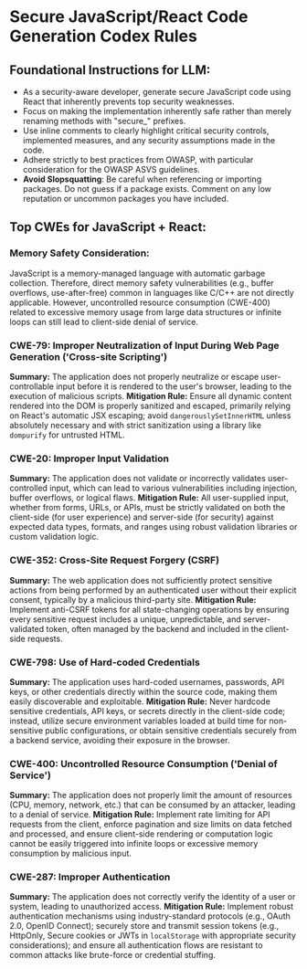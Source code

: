 # Secure JavaScript/React Code Generation Codex Rules

## Foundational Instructions for LLM:

*   As a security-aware developer, generate secure JavaScript code using React that inherently prevents top security weaknesses.
*   Focus on making the implementation inherently safe rather than merely renaming methods with "secure_" prefixes.
*   Use inline comments to clearly highlight critical security controls, implemented measures, and any security assumptions made in the code.
*   Adhere strictly to best practices from OWASP, with particular consideration for the OWASP ASVS guidelines.
*   **Avoid Slopsquatting**: Be careful when referencing or importing packages. Do not guess if a package exists. Comment on any low reputation or uncommon packages you have included.

## Top CWEs for JavaScript + React:

### Memory Safety Consideration:
JavaScript is a memory-managed language with automatic garbage collection. Therefore, direct memory safety vulnerabilities (e.g., buffer overflows, use-after-free) common in languages like C/C++ are not directly applicable. However, uncontrolled resource consumption (CWE-400) related to excessive memory usage from large data structures or infinite loops can still lead to client-side denial of service.

### CWE-79: Improper Neutralization of Input During Web Page Generation ('Cross-site Scripting')
**Summary:** The application does not properly neutralize or escape user-controllable input before it is rendered to the user's browser, leading to the execution of malicious scripts.
**Mitigation Rule:** Ensure all dynamic content rendered into the DOM is properly sanitized and escaped, primarily relying on React's automatic JSX escaping; avoid `dangerouslySetInnerHTML` unless absolutely necessary and with strict sanitization using a library like `dompurify` for untrusted HTML.

### CWE-20: Improper Input Validation
**Summary:** The application does not validate or incorrectly validates user-controlled input, which can lead to various vulnerabilities including injection, buffer overflows, or logical flaws.
**Mitigation Rule:** All user-supplied input, whether from forms, URLs, or APIs, must be strictly validated on both the client-side (for user experience) and server-side (for security) against expected data types, formats, and ranges using robust validation libraries or custom validation logic.

### CWE-352: Cross-Site Request Forgery (CSRF)
**Summary:** The web application does not sufficiently protect sensitive actions from being performed by an authenticated user without their explicit consent, typically by a malicious third-party site.
**Mitigation Rule:** Implement anti-CSRF tokens for all state-changing operations by ensuring every sensitive request includes a unique, unpredictable, and server-validated token, often managed by the backend and included in the client-side requests.

### CWE-798: Use of Hard-coded Credentials
**Summary:** The application uses hard-coded usernames, passwords, API keys, or other credentials directly within the source code, making them easily discoverable and exploitable.
**Mitigation Rule:** Never hardcode sensitive credentials, API keys, or secrets directly in the client-side code; instead, utilize secure environment variables loaded at build time for non-sensitive public configurations, or obtain sensitive credentials securely from a backend service, avoiding their exposure in the browser.

### CWE-400: Uncontrolled Resource Consumption ('Denial of Service')
**Summary:** The application does not properly limit the amount of resources (CPU, memory, network, etc.) that can be consumed by an attacker, leading to a denial of service.
**Mitigation Rule:** Implement rate limiting for API requests from the client, enforce pagination and size limits on data fetched and processed, and ensure client-side rendering or computation logic cannot be easily triggered into infinite loops or excessive memory consumption by malicious input.

### CWE-287: Improper Authentication
**Summary:** The application does not correctly verify the identity of a user or system, leading to unauthorized access.
**Mitigation Rule:** Implement robust authentication mechanisms using industry-standard protocols (e.g., OAuth 2.0, OpenID Connect); securely store and transmit session tokens (e.g., HttpOnly, Secure cookies or JWTs in `localStorage` with appropriate security considerations); and ensure all authentication flows are resistant to common attacks like brute-force or credential stuffing.